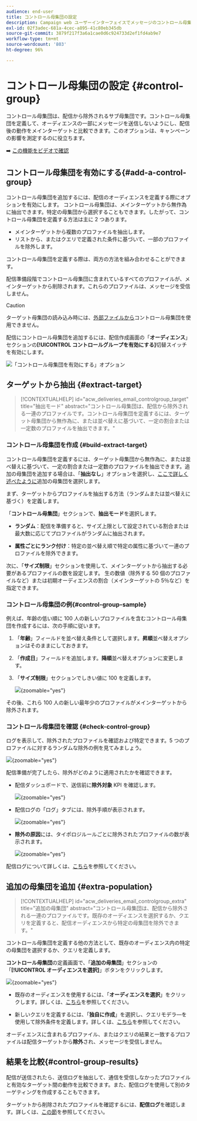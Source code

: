 ```yaml
---
audience: end-user
title: コントロール母集団の設定
description: Campaign web ユーザーインターフェイスでメッセージのコントロール母集団を設定する方法について説明します
exl-id: 02f3adec-681a-4cec-a895-41c80eb345db
source-git-commit: 3879f217f3a6a1cae0d6c924733d2ef1fd4ab9e7
workflow-type: tm+mt
source-wordcount: '803'
ht-degree: 96%

---
```


# コントロール母集団の設定 {#control-group}

コントロール母集団は、配信から除外されるサブ母集団です。コントロール母集団を定義して、オーディエンスの一部にメッセージを送信しないようにし、配信後の動作をメインターゲットと比較できます。このオプションは、キャンペーンの影響を測定するのに役立ちます。

➡️ [この機能をビデオで確認](create-audience.md#video)

## コントロール母集団を有効にする{#add-a-control-group}

コントロール母集団を追加するには、配信のオーディエンスを定義する際にオプションを有効にします。 コントロール母集団は、メインターゲットから無作為に抽出できます。特定の母集団から選択することもできます。したがって、コントロール母集団を定義する方法は主に 2 つあります。

* メインターゲットから複数のプロファイルを抽出します。
* リストから、またはクエリで定義された条件に基づいて、一部のプロファイルを除外します。

コントロール母集団を定義する際は、両方の方法を組み合わせることができます。

配信準備段階でコントロール母集団に含まれているすべてのプロファイルが、メインターゲットから削除されます。これらのプロファイルは、メッセージを受信しません。

>[!CAUTION]
>
>ターゲット母集団の読み込み時には、[外部ファイルから](file-audience.md)コントロール母集団を使用できません。

配信にコントロール母集団を追加するには、配信作成画面の「**オーディエンス**」セクションの&#x200B;**[!UICONTROL コントロールグループを有効にする]**&#x200B;切替スイッチを有効にします。

![「コントロール母集団を有効にする」オプション](assets/control-group1.png)


## ターゲットから抽出 {#extract-target}

>[!CONTEXTUALHELP]
>id="acw_deliveries_email_controlgroup_target"
>title="抽出モード"
>abstract="コントロール母集団は、配信から除外される一連のプロファイルです。コントロール母集団を定義するには、ターゲット母集団から無作為に、または並べ替えに基づいて、一定の割合または一定数のプロファイルを抽出できます。"


### コントロール母集団を作成 {#build-extract-target}

コントロール母集団を定義するには、ターゲット母集団から無作為に、または並べ替えに基づいて、一定の割合または一定数のプロファイルを抽出できます。追加の母集団を追加する場合は、「**抽出なし**」オプションを選択し、[ここで詳しく述べたように](#extra-population)追加の母集団を選択します。

まず、ターゲットからプロファイルを抽出する方法（ランダムまたは並べ替えに基づく）を定義します。

「**コントロール母集団**」セクションで、**抽出モード**&#x200B;を選択します。

* **ランダム**：配信を準備すると、サイズ上限として設定されている割合または最大数に応じてプロファイルがランダムに抽出されます。

* **属性ごとにランク付け**：特定の並べ替え順で特定の属性に基づいて一連のプロファイルを除外できます。


次に、「**サイズ制限**」セクションを使用して、メインターゲットから抽出する必要があるプロファイルの数を設定します。 生の数値（除外する 50 個のプロファイルなど）または初期オーディエンスの割合（メインターゲットの 5％など）を指定できます。


### コントロール母集団の例{#control-group-sample}

例えば、年齢の低い順に 100 人の新しいプロファイルを含むコントロール母集団を作成するには、次の手順に従います。

1. 「**年齢**」フィールドを並べ替え条件として選択します。**昇順**&#x200B;並べ替えオプションはそのままにしておきます。
1. 「**作成日**」フィールドを追加します。**降順**&#x200B;並べ替えオプションに変更します。
1. 「**サイズ制限**」セクションでしきい値に 100 を定義します。

   ![](assets/control-group2.png){zoomable=&quot;yes&quot;}

その後、これら 100 人の新しい最年少のプロファイルがメインターゲットから除外されます。

### コントロール母集団を確認 {#check-control-group}

ログを表示して、除外されたプロファイルを確認および特定できます。5 つのプロファイルに対するランダムな除外の例を見てみましょう。

![](assets/control-group4.png){zoomable=&quot;yes&quot;}

配信準備が完了したら、除外がどのように適用されたかを確認できます。

* 配信ダッシュボードで、送信前に&#x200B;**除外対象** KPI を確認します。

  ![](assets/control-group5.png){zoomable=&quot;yes&quot;}

* 配信ログの「ログ」タブには、除外手順が表示されます。

  ![](assets/control-group-sample-logs.png){zoomable=&quot;yes&quot;}
<!--

 * The **Exclusion logs** tab displays each profile and the related exclusion **Reason**.

    ![](assets/control-group6.png){zoomable="yes"}
-->

* **除外の原因**&#x200B;には、タイポロジルールごとに除外されたプロファイルの数が表示されます。

  ![](assets/control-group7.png){zoomable=&quot;yes&quot;}

配信ログについて詳しくは、[こちら](../monitor/delivery-logs.md)を参照してください。

## 追加の母集団を追加 {#extra-population}

>[!CONTEXTUALHELP]
>id="acw_deliveries_email_controlgroup_extra"
>title="追加の母集団"
>abstract="コントロール母集団は、配信から除外される一連のプロファイルです。既存のオーディエンスを選択するか、クエリを定義すると、配信オーディエンスから特定の母集団を除外できます。"

コントロール母集団を定義する他の方法として、既存のオーディエンス内の特定の母集団を選択するか、クエリを定義します。

**コントロール母集団**&#x200B;の定義画面で、「**追加の母集団**」セクションの「**[!UICONTROL オーディエンスを選択]**」ボタンをクリックします。

![](assets/control-group3.png){zoomable=&quot;yes&quot;}

* 既存のオーディエンスを使用するには、「**オーディエンスを選択**」をクリックします。詳しくは、[こちら](add-audience.md)を参照してください。

* 新しいクエリを定義するには、「**独自に作成**」を選択し、クエリモデラ―を使用して除外条件を定義します。詳しくは、[こちら](../query/query-modeler-overview.md)を参照してください。

オーディエンスに含まれるプロファイル、またはクエリの結果と一致するプロファイルは配信ターゲットから&#x200B;**除外**&#x200B;され、メッセージを受信しません。

## 結果を比較{#control-group-results}

配信が送信されたら、送信ログを抽出して、通信を受信しなかったプロファイルと有効なターゲット間の動作を比較できます。また、配信ログを使用して別のターゲティングを作成することもできます。

ターゲットから削除されたプロファイルを確認するには、**配信ログ**&#x200B;を確認します。詳しくは、[この節](#check-control-group)を参照してください。
